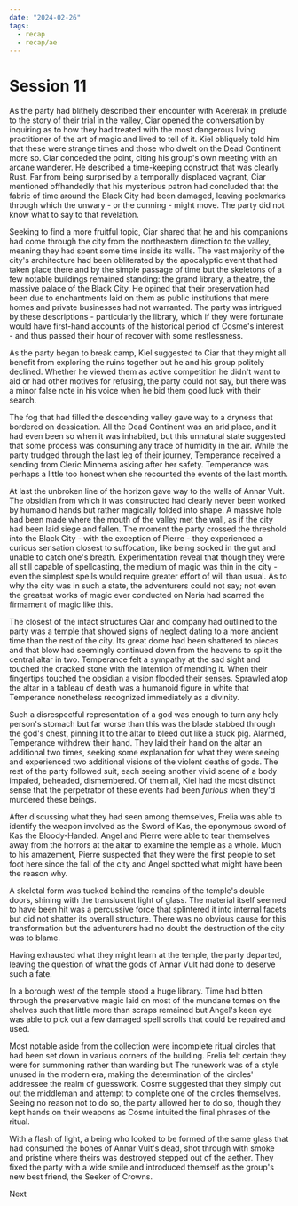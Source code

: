 ```yaml
---
date: "2024-02-26"
tags:
  - recap
  - recap/ae
---
```

# Session 11

As the party had blithely described their encounter with Acererak in prelude to the story of their trial in the valley, Ciar opened the conversation by inquiring as to how they had treated with the most dangerous living practitioner of the art of magic and lived to tell of it. Kiel obliquely told him that these were strange times and those who dwelt on the Dead Continent more so. Ciar conceded the point, citing his group's own meeting with an arcane wanderer. He described a time-keeping construct that was clearly Rust. Far from being surprised by a temporally displaced vagrant, Ciar mentioned offhandedly that his mysterious patron had concluded that the fabric of time around the Black City had been damaged, leaving pockmarks through which the unwary - or the cunning - might move. The party did not know what to say to that revelation.

Seeking to find a more fruitful topic, Ciar shared that he and his companions had come through the city from the northeastern direction to the valley, meaning they had spent some time inside its walls. The vast majority of the city's architecture had been obliterated by the apocalyptic event that had taken place there and by the simple passage of time but the skeletons of a few notable buildings remained standing: the grand library, a theatre, the massive palace of the Black City. He opined that their preservation had been due to enchantments laid on them as public institutions that mere homes and private businesses had not warranted. The party was intrigued by these descriptions - particularly the library, which if they were fortunate would have first-hand accounts of the historical period of Cosme's interest - and thus passed their hour of recover with some restlessness.

As the party began to break camp, Kiel suggested to Ciar that they might all benefit from exploring the ruins together but he and his group politely declined. Whether he viewed them as active competition he didn't want to aid or had other motives for refusing, the party could not say, but there was a minor false note in his voice when he bid them good luck with their search.

The fog that had filled the descending valley gave way to a dryness that bordered on dessication. All the Dead Continent was an arid place, and it had even been so when it was inhabited, but this unnatural state suggested that some process was consuming any trace of humidity in the air. While the party trudged through the last leg of their journey, Temperance received a sending from Cleric Minnema asking after her safety. Temperance was perhaps a little too honest when she recounted the events of the last month.

At last the unbroken line of the horizon gave way to the walls of Annar Vult. The obsidian from which it was constructed had clearly never been worked by humanoid hands but rather magically folded into shape. A massive hole had been made where the mouth of the valley met the wall, as if the city had been laid siege and fallen. The moment the party crossed the threshold into the Black City - with the exception of Pierre - they experienced a curious sensation closest to suffocation, like being socked in the gut and unable to catch one's breath. Experimentation reveal that though they were all still capable of spellcasting, the medium of magic was thin in the city - even the simplest spells would require greater effort of will than usual. As to why the city was in such a state, the adventurers could not say; not even the greatest works of magic ever conducted on Neria had scarred the firmament of magic like this.

The closest of the intact structures Ciar and company had outlined to the party was a temple that showed signs of neglect dating to a more ancient time than the rest of the city. Its great dome had been shattered to pieces and that blow had seemingly continued down from the heavens to split the central altar in two. Temperance felt a sympathy at the sad sight and touched the cracked stone with the intention of mending it. When their fingertips touched the obsidian a vision flooded their senses. Sprawled atop the altar in a tableau of death was a humanoid figure in white that Temperance nonetheless recognized immediately as a divinity.

Such a disrespectful representation of a god was enough to turn any holy person's stomach but far worse than this was the blade stabbed through the god's chest, pinning It to the altar to bleed out like a stuck pig. Alarmed, Temperance withdrew their hand. They laid their hand on the altar an additional two times, seeking some explanation for what they were seeing and experienced two additional visions of the violent deaths of gods. The rest of the party followed suit, each seeing another vivid scene of a body impaled, beheaded, dismembered. Of them all, Kiel had the most distinct sense that the perpetrator of these events had been *furious* when they'd murdered these beings.

After discussing what they had seen among themselves, Frelia was able to identify the weapon involved as the Sword of Kas, the eponymous sword of Kas the Bloody-Handed. Angel and Pierre were able to tear themselves away from the horrors at the altar to examine the temple as a whole. Much to his amazement, Pierre suspected that they were the first people to set foot here since the fall of the city and Angel spotted what might have been the reason why.

A skeletal form was tucked behind the remains of the temple's double doors, shining with the translucent light of glass. The material itself seemed to have been hit was a percussive force that splintered it into internal facets but did not shatter its overall structure. There was no obvious cause for this transformation but the adventurers had no doubt the destruction of the city was to blame.

Having exhausted what they might learn at the temple, the party departed, leaving the question of what the gods of Annar Vult had done to deserve such a fate.

In a borough west of the temple stood a huge library. Time had bitten through the preservative magic laid on most of the mundane tomes on the shelves such that little more than scraps remained but Angel's keen eye was able to pick out a few damaged spell scrolls that could be repaired and used.

Most notable aside from the collection were incomplete ritual circles that had been set down in various corners of the building. Frelia felt certain they were for summoning rather than warding but The runework was of a style unused in the modern era, making the determination of the circles' addressee the realm of guesswork. Cosme suggested that they simply cut out the middleman and attempt to complete one of the circles themselves. Seeing no reason not to do so, the party allowed her to do so, though they kept hands on their weapons as Cosme intuited the final phrases of the ritual.

With a flash of light, a being who looked to be formed of the same glass that had consumed the bones of Annar Vult's dead, shot through with smoke and pristine where theirs was destroyed stepped out of the aether. They fixed the party with a wide smile and introduced themself as the group's new best friend, the Seeker of Crowns.

Next